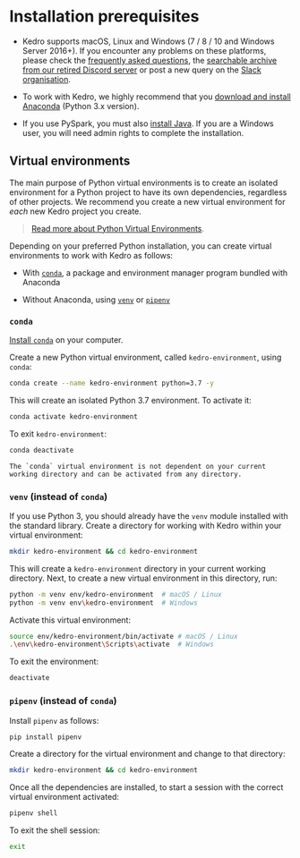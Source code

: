 # Installation prerequisites

- Kedro supports macOS, Linux and Windows (7 / 8 / 10 and Windows Server 2016+). If you
  encounter any problems on these platforms, please check the [frequently asked questions](../faq/faq.md), the [searchable archive from our retired Discord server](https://linen-discord.kedro.org) or post a new query on the [Slack organisation](https://join.slack.com/t/kedro-org/shared_invite/zt-1eicp0iw6-nkBvDlfAYb1AUJV7DgBIvw).

- To work with Kedro, we highly recommend that you [download and install Anaconda](https://www.anaconda.com/products/individual#Downloads) (Python 3.x version).

- If you use PySpark, you must also [install Java](https://www.oracle.com/java/technologies/javase-downloads.html). If you are a Windows user, you will need admin rights to complete the installation.

## Virtual environments

The main purpose of Python virtual environments is to create an isolated environment for a Python project to have its own dependencies, regardless of other projects. We recommend you create a new virtual environment for *each* new Kedro project you create.

> [Read more about Python Virtual Environments](https://realpython.com/python-virtual-environments-a-primer/).

Depending on your preferred Python installation, you can create virtual environments to work with Kedro as follows:

- With [`conda`](#conda), a package and environment manager program bundled with Anaconda

- Without Anaconda, using [`venv`](#venv-instead-of-conda) or [`pipenv`](#pipenv-instead-of-conda)

### `conda`

[Install `conda`](https://docs.conda.io/projects/conda/en/latest/user-guide/install/) on your computer.

Create a new Python virtual environment, called `kedro-environment`, using `conda`:

```bash
conda create --name kedro-environment python=3.7 -y
```

This will create an isolated Python 3.7 environment. To activate it:

```bash
conda activate kedro-environment
```

To exit `kedro-environment`:

```bash
conda deactivate
```

```{note}
The `conda` virtual environment is not dependent on your current working directory and can be activated from any directory.
```

### `venv` (instead of `conda`)

If you use Python 3, you should already have the `venv` module installed with the standard library. Create a directory for working with Kedro within your virtual environment:

```bash
mkdir kedro-environment && cd kedro-environment
```

This will create a `kedro-environment` directory in your current working directory. Next, to create a new virtual environment in this directory, run:

```bash
python -m venv env/kedro-environment  # macOS / Linux
python -m venv env\kedro-environment  # Windows
```

Activate this virtual environment:

```bash
source env/kedro-environment/bin/activate # macOS / Linux
.\env\kedro-environment\Scripts\activate  # Windows
```

To exit the environment:

```bash
deactivate
```

### `pipenv` (instead of `conda`)

Install `pipenv` as follows:

```bash
pip install pipenv
```

Create a directory for the virtual environment and change to that directory:

```bash
mkdir kedro-environment && cd kedro-environment
```

Once all the dependencies are installed, to start a session with the correct virtual environment activated:

```bash
pipenv shell
```

To exit the shell session:

```bash
exit
```
